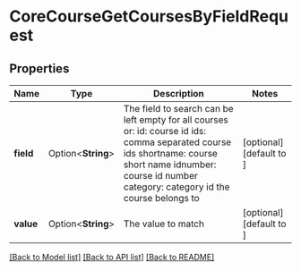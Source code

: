# CoreCourseGetCoursesByFieldRequest

## Properties

Name | Type | Description | Notes
------------ | ------------- | ------------- | -------------
**field** | Option<**String**> | The field to search can be left empty for all courses or:                     id: course id                     ids: comma separated course ids                     shortname: course short name                     idnumber: course id number                     category: category id the course belongs to                  | [optional][default to ]
**value** | Option<**String**> | The value to match | [optional][default to ]

[[Back to Model list]](../README.md#documentation-for-models) [[Back to API list]](../README.md#documentation-for-api-endpoints) [[Back to README]](../README.md)


